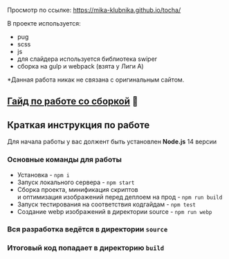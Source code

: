 Просмотр по ссылке: https://mika-klubnika.github.io/tocha/

В проекте используется:
- pug 
- scss
- js
- для слайдера используется библиотека swiper
- сборка на gulp и webpack (взята у Лиги А)


*Данная работа никак не связана с оригинальным сайтом.


## [Гайд по работе со сборкой](/GUIDE.md) 📕

## Краткая инструкция по работе
Для начала работы у вас должент быть установлен **Node.js** 14 версии

### Основные команды для работы
- Установка - `npm i`
- Запуск локального сервера - `npm start`
- Сборка проекта, минификация скриптов <br>
и оптимизация изображений перед деплоем на прод - `npm run build`
- Запуск тестирования на соответствия кодгайдам - `npm test`
- Создание webp изображений в директории source - `npm run webp`

### Вся разработка ведётся в директории `source`
### Итоговый код попадает в директорию `build`
